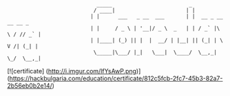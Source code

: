 ```
                             _____                         _                     
                            / ____|                       | |                    
                           | |      ___   _ __  ___       | |  __ _ __   __ __ _ 
                           | |     / _ \ | '__|/ _ \  _   | | / _` |\ \ / // _` |
                           | |____| (_) || |  |  __/ | |__| || (_| | \ V /| (_| |
                            \_____|\___/ |_|   \___|  \____/  \__,_|  \_/  \__,_|

```    

[![certificate] (http://i.imgur.com/lfYsAwP.png)] (https://hackbulgaria.com/education/certificate/812c5fcb-2fc7-45b3-82a7-2b56eb0b2e14/)
